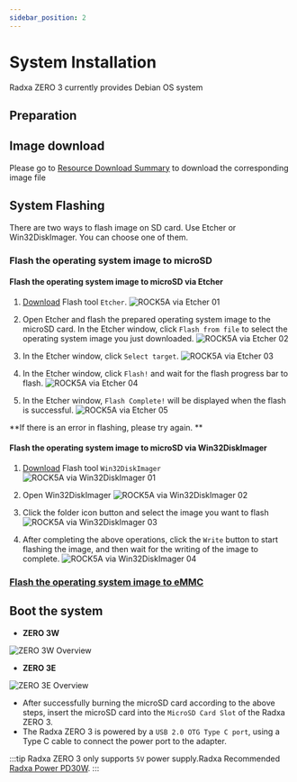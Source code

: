 ```yaml
---
sidebar_position: 2
---
```


# System Installation

Radxa ZERO 3 currently provides Debian OS system

## Preparation

## Image download

Please go to [Resource Download Summary](/zero/zero3/getting-started/download.md) to download the corresponding image file

## System Flashing

There are two ways to flash image on SD card. Use Etcher or Win32DiskImager. You can choose one of them.

### Flash the operating system image to microSD

<Tabs queryString="target">
   <TabItem value="via Etcher" label="Etcher">

#### Flash the operating system image to microSD via Etcher

1. [Download](https://etcher.balena.io/) Flash tool `Etcher`.
   ![ROCK5A via Etcher 01](/img/rock5a/rock5a-etcher.webp)

2. Open Etcher and flash the prepared operating system image to the microSD card. In the Etcher window, click `Flash from file` to select the operating system image you just downloaded.
   ![ROCK5A via Etcher 02](/img/rock5a/rock5a-etcher-1.webp)

3. In the Etcher window, click `Select target`.
   ![ROCK5A via Etcher 03](/img/rock5a/rock5a-etcher-2.webp)

4. In the Etcher window, click `Flash!` and wait for the flash progress bar to flash.
   ![ROCK5A via Etcher 04](/img/rock5a/rock5a-etcher-3.webp)

5. In the Etcher window, `Flash Complete!` will be displayed when the flash is successful.
   ![ROCK5A via Etcher 05](/img/rock5a/rock5a-etcher-4.webp)

**If there is an error in flashing, please try again. **

</TabItem>

   <TabItem value="Via Win32DiskImager" label="Win32DiskImager">

#### Flash the operating system image to microSD via Win32DiskImager

1. [Download](https://win32diskimager.org/) Flash tool `Win32DiskImager`
   ![ROCK5A via Win32DiskImager 01](/img/rock5a/rock5a-win32.webp)

2. Open Win32DiskImager
   ![ROCK5A via Win32DiskImager 02](/img/rock5a/rock5a-win32-1.webp)

3. Click the folder icon button and select the image you want to flash
   ![ROCK5A via Win32DiskImager 03](/img/rock5a/rock5a-win32-2.webp)

4. After completing the above operations, click the `Write` button to start flashing the image, and then wait for the writing of the image to complete.
   ![ROCK5A via Win32DiskImager 04](/img/rock5a/rock5a-win32-3.webp)

</TabItem>
</Tabs>

### [Flash the operating system image to eMMC](/zero/zero3/low-level-dev/maskrom-flash.md)

## Boot the system

<Tabs queryString="install-os">
<TabItem value="ZERO 3W">

- **ZERO 3W**

![ZERO 3W Overview](/img/zero/zero3w/radxa_zero_3w.webp)

</TabItem>
<TabItem value="ZERO 3E">

- **ZERO 3E**

![ZERO 3E Overview](/img/zero/zero3w/radxa_zero_3e.webp)

</TabItem>
</Tabs>

- After successfully burning the microSD card according to the above steps, insert the microSD card into the `MicroSD Card Slot` of the Radxa ZERO 3.
- The Radxa ZERO 3 is powered by a `USB 2.0 OTG Type C port`, using a Type C cable to connect the power port to the adapter.

:::tip
Radxa ZERO 3 only supports `5V` power supply.Radxa Recommended [Radxa Power PD30W](/accessories/pd_30w).
:::
